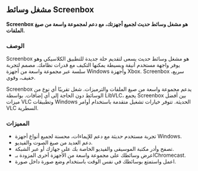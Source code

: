 <!-- Markdown version of store listing for localization. -->
<!-- Feel free to adapt or modify key points if necessary. -->
## مشغل وسائط Screenbox

**Screenbox هو مشغل وسائط حديث لجميع أجهزتك، مع دعم لمجموعة واسعة من صيغ الملفات.**

### الوصف

Screenbox هو مشغل وسائط حديث يسعى لتقديم حلة جديدة للتطبيق الكلاسيكي وهو يوفر واجهة مستخدم أنيقة وبسيطة يمكنها التكيف مع قدرات نظامك. مصمم لتجربة سلسة عبر مجموعة واسعة من أجهزة Windows وأجهزة Xbox. Screenbox سريع، خفيف، وقوي.

Screenbox يدعم مجموعة واسعة من صيغ الملفات والترميزات. شغل تقريبًا أي نوع من الوسائط دون الحاجة إلى أي إضافات. بواسطة LibVLC، يجمع Screenbox بين أفضل ميزات VLC وتطبيقات Windows الحديثة. تتوفر خيارات تشغيل متقدمة باستخدام أوامر VLC السطرية.

### المميزات

- تجربة مستخدم حديثة مع دعم للإيماءات، محسنة لجميع أنواع أجهزة Windows.
- دعم العديد من صيغ الصوت والفيديو.
- تصفح وأدر مكتبة الموسيقى والفيديو الخاصة بك على جهازك أو عبر الشبكة.
- اعرض وسائطك على مجموعة واسعة من الأجهزة أخرى المزودة بـChromecast.
- اعمل واستمتع بوسائطك في نفس الوقت باستخدام وضع صورة داخل صورة.
